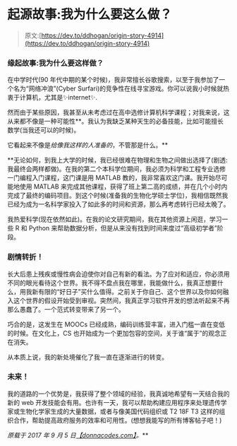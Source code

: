 # 起源故事:我为什么要这么做？

> 原文:[https://dev.to/ddhogan/origin-story-4914](https://dev.to/ddhogan/origin-story-4914)

### 缘起故事:我为什么要这样做？

在中学时代(90 年代中期的某个时候)，我非常擅长谷歌搜索，以至于我参加了一个名为“网络冲浪”(Cyber Surfari)的竞争性在线寻宝游戏。你可以说我小时候就热衷于计算机，尤其是✨internet✨.

然而由于某些原因，我甚至从未考虑过在高中选修计算机科学课程；对我来说，这从来都不像是一种可能性**。我认为我缺乏某种天生的必备技能，比如可能擅长数学(当我还可以的时候)。

它看起来不像是*给像我这样的人准备的*，不管那是什么。**

 **无论如何，到我上大学的时候，我已经很难在物理和生物之间做出选择了(剧透:我最终会两样都做)。在我的第二个本科学位期间，我必须为科学和工程专业选修一门编程入门课程，这门课是用 MATLAB 教的，我非常喜欢这门课。我开始尽可能地使用 MATLAB 来完成其他课程，获得了班上第二高的成绩，并在几个小时内完成了最终的编码项目。到这个时候(准备我的生物化学硕士学位)，我相信既然我已经为成为一名科学家投入了如此多的时间和资源，那么再考虑转行已经太晚了。

我热爱科学(现在依然如此)。在我的论文研究期间，我在其他资源上闲逛，学习一些 R 和 Python 来帮助数据分析，但是从来没有找到时间来度过“高级初学者”阶段。

### 剧情转折！

长大后患上残疾或慢性病会迫使你对自己有新的看法。为了应对和适应，你必须用不同的眼光看待这个世界。我不得不盘点我在哪里，我能做什么，我真正想要什么，用我新有限的“好日子”买什么值得。之前关于你自己、这个世界以及你如何融入这个世界的假设开始受到审视。突然间，我真正学习软件开发的想法听起来不再那么愚蠢了。一个范式转变带来了另一个。

巧合的是，这发生在 MOOCs 已经成熟，编码训练营丰富，进入门槛一直在变低的时候。在文化上，CS 也开始成为一个更加包容的空间，关于谁“属于”的观念正在消失。

从本质上说，我的新处境催化了我一直在逐渐进行的转变。

### 未来！

我的道路的一个优势是，我获得了整个领域的经验，我真诚地希望有一天结合我的新的 web 开发技能会有用。也许有一天，我可以帮助构建应用程序来处理遗传学家或生物化学家生成的大量数据，或者与像美国代码组织或 T2 18F T3 这样的组织合作，帮助提高政府服务的效率和可用性。(想想我能写的所有博客帖子吧！)

*原载于 2017 年 9 月 5 日*[*【donnacodes.com】*](http://donnacodes.com/2017/09/05/why_am_i_doing_this/)*。***